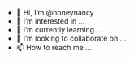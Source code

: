 - 👋 Hi, I’m @honeynancy
- 👀 I’m interested in ...
- 🌱 I’m currently learning ...
- 💞️ I’m looking to collaborate on ...
- 📫 How to reach me ...

<!---
honeynancy/honeynancy is a ✨ special ✨ repository because its `README.md` (this file) appears on your GitHub profile.
You can click the Preview link to take a look at your changes.
--->
